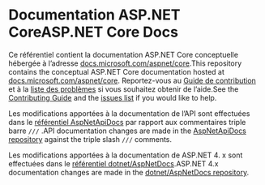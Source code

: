 # <a name="aspnet-core-docs"></a><span data-ttu-id="d43fd-101">Documentation ASP.NET Core</span><span class="sxs-lookup"><span data-stu-id="d43fd-101">ASP.NET Core Docs</span></span>

<span data-ttu-id="d43fd-102">Ce référentiel contient la documentation ASP.NET Core conceptuelle hébergée à l’adresse [docs.microsoft.com/aspnet/core](https://docs.microsoft.com/aspnet/core/getting-started).</span><span class="sxs-lookup"><span data-stu-id="d43fd-102">This repository contains the conceptual ASP.NET Core documentation hosted at [docs.microsoft.com/aspnet/core](https://docs.microsoft.com/aspnet/core/getting-started).</span></span> <span data-ttu-id="d43fd-103">Reportez-vous au [Guide de contribution](CONTRIBUTING.md) et à la [liste des problèmes](https://github.com/dotnet/AspNetCore.Docs/issues) si vous souhaitez obtenir de l’aide.</span><span class="sxs-lookup"><span data-stu-id="d43fd-103">See the [Contributing Guide](CONTRIBUTING.md) and the [issues list](https://github.com/dotnet/AspNetCore.Docs/issues) if you would like to help.</span></span>

<span data-ttu-id="d43fd-104">Les modifications apportées à la documentation de l’API sont effectuées dans le [référentiel AspNetApiDocs](https://github.com/dotnet/AspNetApiDocs) par rapport aux commentaires triple barre `///` .</span><span class="sxs-lookup"><span data-stu-id="d43fd-104">API documentation changes are made in the [AspNetApiDocs repository](https://github.com/dotnet/AspNetApiDocs) against the triple slash `///` comments.</span></span>

<span data-ttu-id="d43fd-105">Les modifications apportées à la documentation de ASP.NET 4. x sont effectuées dans le [référentiel dotnet/AspNetDocs](https://github.com/dotnet/AspNetDocs).</span><span class="sxs-lookup"><span data-stu-id="d43fd-105">ASP.NET 4.x documentation changes are made in the [dotnet/AspNetDocs repository](https://github.com/dotnet/AspNetDocs).</span></span>
